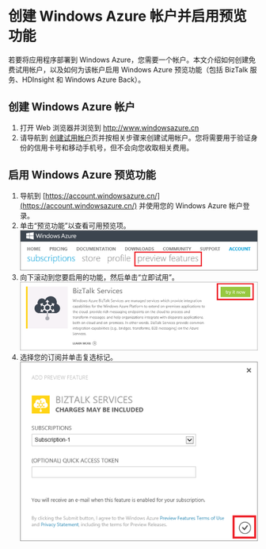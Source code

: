 # 创建 Windows Azure 帐户并启用预览功能

若要将应用程序部署到 Windows Azure，您需要一个帐户。本文介绍如何创建免费试用帐户，以及如何为该帐户启用 Windows Azure 预览功能（包括 BizTalk 服务、HDInsight 和 Windows Azure Back）。

## 创建 Windows Azure 帐户

1. 打开 Web 浏览器并浏览到 <a href="http://www.windowsazure.cn">http://www.windowsazure.cn</a>
2. 请导航到 <a href="/pricing/1rmb-trial/" target="_blank">创建试用帐户</a>页并按相关步骤来创建试用帐户。您将需要用于验证身份的信用卡号和移动手机号，但不会向您收取相关费用。



<h2><a id="enable"></a>启用 Windows Azure 预览功能</h2>

1. 导航到 [https://account.windowsazure.cn/](https://account.windowsazure.cn/) 并使用您的 Windows Azure 帐户登录。
2. 单击“预览功能”以查看可用预览项。<br />
    ![打开“预览功能”选项卡][1]
3. 向下滚动到您要启用的功能，然后单击“立即试用”。<br />
    ![选择预览功能][2]
4. 选择您的订阅并单击复选标记。<br />
    ![选择订阅][3]



[1]: ./media/create-a-windows-azure-account/antares-iaas-preview-01.png
[2]: ./media/create-a-windows-azure-account/antares-iaas-preview-05.png
[3]: ./media/create-a-windows-azure-account/antares-iaas-preview-06.png

